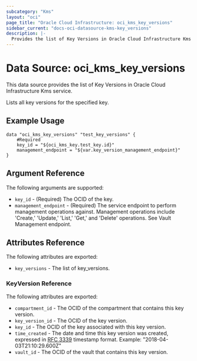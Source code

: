 ```yaml
---
subcategory: "Kms"
layout: "oci"
page_title: "Oracle Cloud Infrastructure: oci_kms_key_versions"
sidebar_current: "docs-oci-datasource-kms-key_versions"
description: |-
  Provides the list of Key Versions in Oracle Cloud Infrastructure Kms service
---
```


# Data Source: oci_kms_key_versions
This data source provides the list of Key Versions in Oracle Cloud Infrastructure Kms service.

Lists all key versions for the specified key.


## Example Usage

```hcl
data "oci_kms_key_versions" "test_key_versions" {
	#Required
	key_id = "${oci_kms_key.test_key.id}"
	management_endpoint = "${var.key_version_management_endpoint}"
}
```

## Argument Reference

The following arguments are supported:

* `key_id` - (Required) The OCID of the key.
* `management_endpoint` - (Required) The service endpoint to perform management operations against. Management operations include 'Create,' 'Update,' 'List,' 'Get,' and 'Delete' operations. See Vault Management endpoint.


## Attributes Reference

The following attributes are exported:

* `key_versions` - The list of key_versions.

### KeyVersion Reference

The following attributes are exported:

* `compartment_id` - The OCID of the compartment that contains this key version.
* `key_version_id` - The OCID of the key version.
* `key_id` - The OCID of the key associated with this key version.
* `time_created` - The date and time this key version was created, expressed in [RFC 3339](https://tools.ietf.org/html/rfc3339) timestamp format.  Example: "2018-04-03T21:10:29.600Z" 
* `vault_id` - The OCID of the vault that contains this key version.

